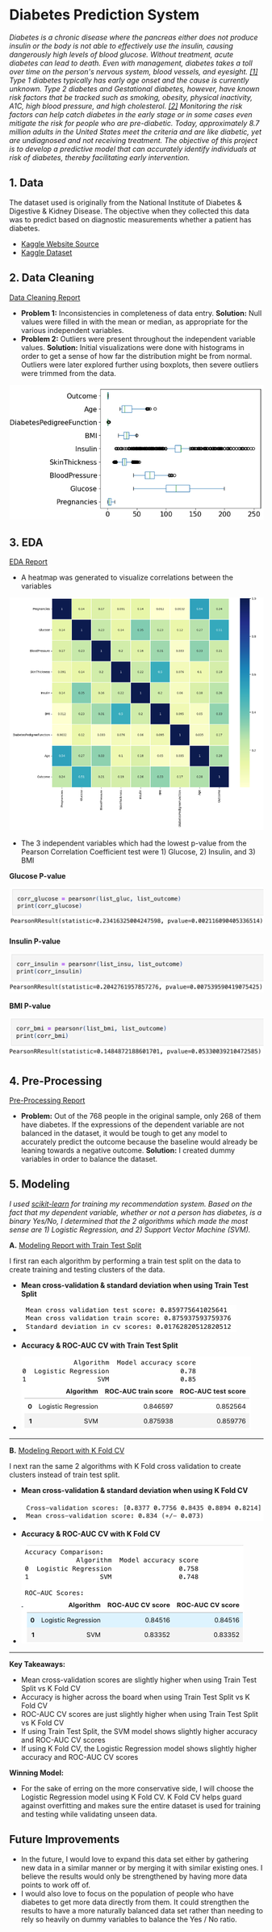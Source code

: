 <h1>Diabetes Prediction System</h1>

_Diabetes is a chronic disease where the pancreas either does not produce insulin or the body is not able to effectively use the insulin, causing dangerously high levels of blood glucose. Without treatment, acute diabetes can lead to death. Even with management, diabetes takes a toll over time on the person's nervous system, blood vessels, and eyesight. [[1]](https://www.who.int/news-room/fact-sheets/detail/diabetes) Type 1 diabetes typically has early age onset and the cause is currently unknown. Type 2 diabetes and Gestational diabetes, however, have known risk factors that be tracked such as smoking, obesity, physical inactivity, A1C, high blood pressure, and high cholesterol. [[2]](https://www.cdc.gov/diabetes/php/data-research/index.html) Monitoring the risk factors can help catch diabetes in the early stage or in some cases even mitigate the risk for people who are pre-diabetic. Today, approximately 8.7 million adults in the United States meet the criteria and are like diabetic, yet are undiagnosed and not receiving treatment. The objective of this project is to develop a predictive model that can accurately identify individuals at risk of diabetes, thereby facilitating early intervention._

<h2>1. Data</h2>

The dataset used is originally from the National Institute of Diabetes & Digestive & Kidney Disease. The objective when they collected this data was to predict based on diagnostic measurements whether a patient has diabetes.

* [Kaggle Website Source](https://www.kaggle.com/datasets/mathchi/diabetes-data-set)
* [Kaggle Dataset](https://github.com/sarahberkin/Capstone-Two-Sarah-Berkin/blob/main/data/diabetes.csv)

<h2>2. Data Cleaning</h2>

[Data Cleaning Report](https://github.com/sarahberkin/Capstone-Two-Sarah-Berkin/blob/main/Capstone%202%20Diabetes%20Project.ipynb)

* **Problem 1:** Inconsistencies in completeness of data entry. **Solution:** Null values were filled in with the mean or median, as appropriate for the various independent variables.
* **Problem 2:** Outliers were present throughout the independent variable values. **Solution:** Initial visualizations were done with histograms in order to get a sense of how far the distribution might be from normal. Outliers were later explored further using boxplots, then severe outliers were trimmed from the data.

![Boxplot](https://github.com/sarahberkin/Capstone-Two-Sarah-Berkin/blob/main/images/OutliersinBoxplot.png)

<h2>3. EDA</h2>

[EDA Report](https://github.com/sarahberkin/Capstone-Two-Sarah-Berkin/blob/main/Sarah.Berkin--EDA-Capstone%202%20Diabetes%20Project.ipynb)

* A heatmap was generated to visualize correlations between the variables

![Heatmap](https://github.com/sarahberkin/Capstone-Two-Sarah-Berkin/blob/main/images/CorrelationHeatmap.png)

* The 3 independent variables which had the lowest p-value from the Pearson Correlation Coefficient test were 1) Glucose, 2) Insulin, and 3) BMI

**Glucose P-value**

![Glucose P-value](https://github.com/sarahberkin/Capstone-Two-Sarah-Berkin/blob/main/images/Glucose%20Pearson%20Coefficient.png)

**Insulin P-value**

![Insulin P-value](https://github.com/sarahberkin/Capstone-Two-Sarah-Berkin/blob/main/images/Insulin%20Pearson%20Coefficient.png)

**BMI P-value**

![BMI P-value](https://github.com/sarahberkin/Capstone-Two-Sarah-Berkin/blob/main/images/BMI%20Pearson%20Coefficient.png)

<h2>4. Pre-Processing</h2>

[Pre-Processing Report](https://github.com/sarahberkin/Capstone-Two-Sarah-Berkin/blob/main/Sarah.Berkin--PreProcessing.Revised-Capstone%202%20Diabetes%20Project.ipynb)

* **Problem:** Out of the 768 people in the original sample, only 268 of them have diabetes. If the expressions of the dependent variable are not balanced in the dataset, it would be tough to get any model to accurately predict the outcome because the baseline would already be leaning towards a negative outcome. **Solution:** I created dummy variables in order to balance the dataset.

<h2>5. Modeling</h2>

_I used [scikit-learn](https://scikit-learn.org/stable/) for training my recommendation system. Based on the fact that my dependent variable, whether or not a person has diabetes, is a binary Yes/No, I determined that the 2 algorithms which made the most sense are 1) Logistic Regression, and 2) Support Vector Machine (SVM)._

**A.** [Modeling Report with Train Test Split](https://github.com/sarahberkin/Capstone-Two-Sarah-Berkin/blob/main/Sarah.Berkin--Modeling.Revised-Capstone%202%20Diabetes%20Project.ipynb)

I first ran each algorithm by performing a train test split on the data to create training and testing clusters of the data. 

* **Mean cross-validation & standard deviation when using Train Test Split**

* ![CV](https://github.com/sarahberkin/Capstone-Two-Sarah-Berkin/blob/main/images/CVscoresw-TTS.png)

* **Accuracy & ROC-AUC CV with Train Test Split**

* ![Modeling Report with TTS](https://github.com/sarahberkin/Capstone-Two-Sarah-Berkin/blob/main/images/modelresultswithTTS.png)

-------

**B.** [Modeling Report with K Fold CV](https://github.com/sarahberkin/Capstone-Two-Sarah-Berkin/blob/main/S.Berkin--KFold-Capstone%202%20Diabetes%20Project.ipynb)

I next ran the same 2 algorithms with K Fold cross validation to create clusters instead of train test split.

* **Mean cross-validation & standard deviation when using K Fold CV**

* ![CV](https://github.com/sarahberkin/Capstone-Two-Sarah-Berkin/blob/main/images/CVwithKFold.png)

* **Accuracy & ROC-AUC CV with K Fold CV**

* ![Modeling Report with K Fold Cross-Validation](https://github.com/sarahberkin/Capstone-Two-Sarah-Berkin/blob/main/images/modelresultsKFold.png)

--------

**Key Takeaways:**
* Mean cross-validation scores are slightly higher when using Train Test Split vs K Fold CV
* Accuracy is higher across the board when using Train Test Split vs K Fold CV
* ROC-AUC CV scores are just slightly higher when using Train Test Split vs K Fold CV
* If using Train Test Split, the SVM model shows slightly higher accuracy and ROC-AUC CV scores
* If using K Fold CV, the Logistic Regression model shows slightly higher accuracy and ROC-AUC CV scores

**Winning Model:**
* For the sake of erring on the more conservative side, I will choose the Logistic Regression model using K Fold CV. K Fold CV helps guard against overfitting and makes sure the entire dataset is used for training and testing while validating unseen data.

<h2>Future Improvements</h2>

* In the future, I would love to expand this data set either by gathering new data in a similar manner or by merging it with similar existing ones. I believe the results would only be strengthened by having more data points to work off of.
* I would also love to focus on the population of people who have diabetes to get more data directly from them. It could strengthen the results to have a more naturally balanced data set rather than needing to rely so heavily on dummy variables to balance the Yes / No ratio.

